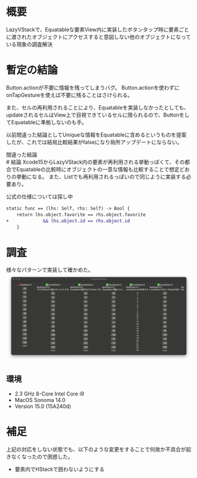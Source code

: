 

# 概要
LazyVStackで、Equatableな要素View内に実装したボタンタップ時に要素ごとに渡されたオブジェクトにアクセスすると意図しない他のオブジェクトになっている現象の調査解決


# 暫定の結論

Button.actionが不要に情報を残ってしまうバグ。
Button.actionを使わずにonTapGestureを使えば不要に残ることはさけられる。

また、セルの再利用されることにより、Equatableを実装しなかったとしても、updateされるセルはView上で目視できているセルに限られるので、ButtonをしてEquatableに準拠しないのも手。


以前間違った結論としてUniqueな情報をEquatableに含めるというものを提案したが、これでは結局比較結果がfalseになり局所アップデートにならない。
<detail>
<summary>間違った結論<summary/>
# 結論
Xcode15からLazyVStack内の要素が再利用される挙動っぽくて、その都合でEquatableの比較時にオブジェクトの一意な情報も比較することで想定どおりの挙動になる。
また、Listでも再利用されるっぽいので同じように実装する必要あり。

公式の仕様については探し中

```diff
static func == (lhs: Self, rhs: Self) -> Bool {
    return lhs.object.favorite == rhs.object.favorite
+             && lhs.object.id == rhs.object.id
    }
```
<detail/>


# 調査
様々なパターンで実装して確かめた。
![image.png](image.png)

## 環境
* 2.3 GHz 8-Core Intel Core i9
* MacOS Sonoma 14.0
* Version 15.0 (15A240d)

# 補足
上記の対応をしない状態でも、以下のような変更をすることで何故か不具合が起きなくなったので困惑した。
* 要素内でHStackで囲わないようにする

